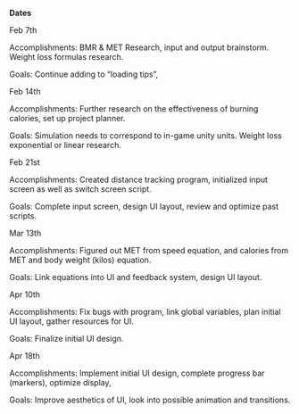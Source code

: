 **Dates**

Feb 7th

Accomplishments: BMR & MET Research, input and output brainstorm. Weight loss formulas research.

Goals: Continue adding to “loading tips”, 

 

Feb 14th

Accomplishments: Further research on the effectiveness of burning calories, set up project planner.

Goals: Simulation needs to correspond to in-game unity units. Weight loss exponential or linear research.

 

Feb 21st

Accomplishments: Created distance tracking program, initialized input screen as well as switch screen script.

Goals: Complete input screen, design UI layout, review and optimize past scripts.

 

 Mar 13th

Accomplishments: Figured out MET from speed equation, and calories from MET and body weight (kilos) equation.

Goals: Link equations into UI and feedback system, design UI layout.

 

Apr 10th

Accomplishments: Fix bugs with program, link global variables, plan initial UI layout, gather resources for UI.

Goals: Finalize initial UI design.

 

Apr 18th

Accomplishments: Implement initial UI design, complete progress bar (markers), optimize display, 

Goals: Improve aesthetics of UI, look into possible animation and transitions.
